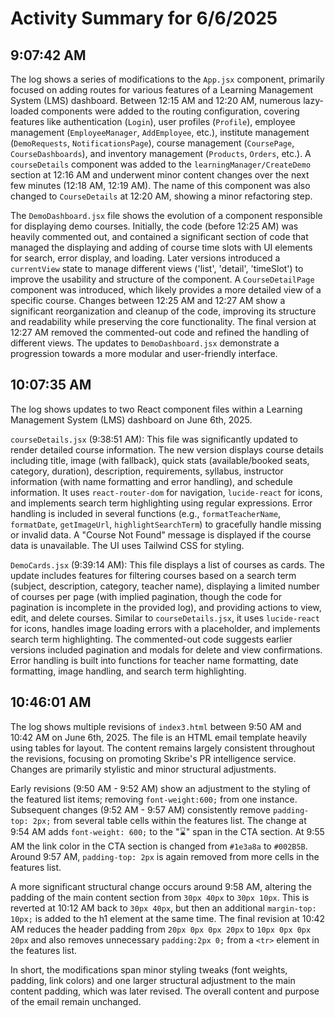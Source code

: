 # Activity Summary for 6/6/2025

## 9:07:42 AM
The log shows a series of modifications to the `App.jsx` component, primarily focused on adding routes for various features of a Learning Management System (LMS) dashboard.  Between 12:15 AM and 12:20 AM, numerous lazy-loaded components were added to the routing configuration, covering features like authentication (`Login`), user profiles (`Profile`),  employee management (`EmployeeManager`, `AddEmployee`, etc.),  institute management (`DemoRequests`, `NotificationsPage`), course management (`CoursePage`, `CourseDashboards`), and inventory management (`Products`, `Orders`, etc.).  A `courseDetails` component was added to the `learningManager/CreateDemo` section at 12:16 AM and underwent minor content changes over the next few minutes (12:18 AM, 12:19 AM). The name of this component was also changed to `CourseDetails` at 12:20 AM, showing a minor refactoring step.

The `DemoDashboard.jsx` file shows the evolution of a component responsible for displaying demo courses.  Initially, the code (before 12:25 AM) was heavily commented out, and contained a significant section of code that managed the displaying and adding of course time slots with UI elements for search, error display, and loading. Later versions introduced a `currentView` state to manage different views ('list', 'detail', 'timeSlot') to improve the usability and structure of the component. A `CourseDetailPage` component was introduced, which likely provides a more detailed view of a specific course.  Changes between 12:25 AM and 12:27 AM show a significant reorganization and cleanup of the code, improving its structure and readability while preserving the core functionality.  The final version at 12:27 AM removed the commented-out code and refined the handling of different views. The updates to `DemoDashboard.jsx` demonstrate a progression towards a more modular and user-friendly interface.


## 10:07:35 AM
The log shows updates to two React component files within a Learning Management System (LMS) dashboard on June 6th, 2025.

`courseDetails.jsx` (9:38:51 AM): This file was significantly updated to render detailed course information.  The new version displays course details including title, image (with fallback), quick stats (available/booked seats, category, duration), description, requirements, syllabus, instructor information (with name formatting and error handling), and schedule information.  It uses `react-router-dom` for navigation, `lucide-react` for icons, and implements search term highlighting using regular expressions.  Error handling is included in several functions (e.g., `formatTeacherName`, `formatDate`, `getImageUrl`, `highlightSearchTerm`) to gracefully handle missing or invalid data.  A "Course Not Found" message is displayed if the course data is unavailable.  The UI uses Tailwind CSS for styling.

`DemoCards.jsx` (9:39:14 AM): This file displays a list of courses as cards. The update includes features for filtering courses based on a search term (subject, description, category, teacher name), displaying a limited number of courses per page (with implied pagination, though the code for pagination is incomplete in the provided log), and providing actions to view, edit, and delete courses.  Similar to `courseDetails.jsx`, it uses `lucide-react` for icons, handles image loading errors with a placeholder, and implements search term highlighting.  The commented-out code suggests earlier versions included pagination and modals for delete and view confirmations.  Error handling is built into functions for teacher name formatting, date formatting, image handling, and search term highlighting.


## 10:46:01 AM
The log shows multiple revisions of `index3.html` between 9:50 AM and 10:42 AM on June 6th, 2025.  The file is an HTML email template heavily using tables for layout.  The content remains largely consistent throughout the revisions, focusing on promoting Skribe's PR intelligence service.  Changes are primarily stylistic and minor structural adjustments.

Early revisions (9:50 AM - 9:52 AM) show an adjustment to the styling of the featured list items; removing `font-weight:600;` from one instance.  Subsequent changes (9:52 AM - 9:57 AM) consistently remove `padding-top: 2px;` from several table cells within the features list. The change at 9:54 AM adds `font-weight: 600;` to the "⌛" span in the CTA section. At 9:55 AM the link color in the CTA section is changed from `#1e3a8a` to `#002B5B`.  Around 9:57 AM,  `padding-top: 2px` is again removed from more cells in the features list.


A more significant structural change occurs around 9:58 AM, altering the padding of the main content section from `30px 40px` to `30px 10px`.  This is reverted at 10:12 AM back to `30px 40px`, but then an additional `margin-top: 10px;` is added to the h1 element at the same time. The final revision at 10:42 AM reduces the header padding from `20px 0px 0px 20px` to `10px 0px 0px 20px` and also removes unnecessary `padding:2px 0;` from a `<tr>` element in the features list.

In short, the modifications span minor styling tweaks (font weights, padding, link colors) and one larger structural adjustment to the main content padding, which was later revised. The overall content and purpose of the email remain unchanged.
